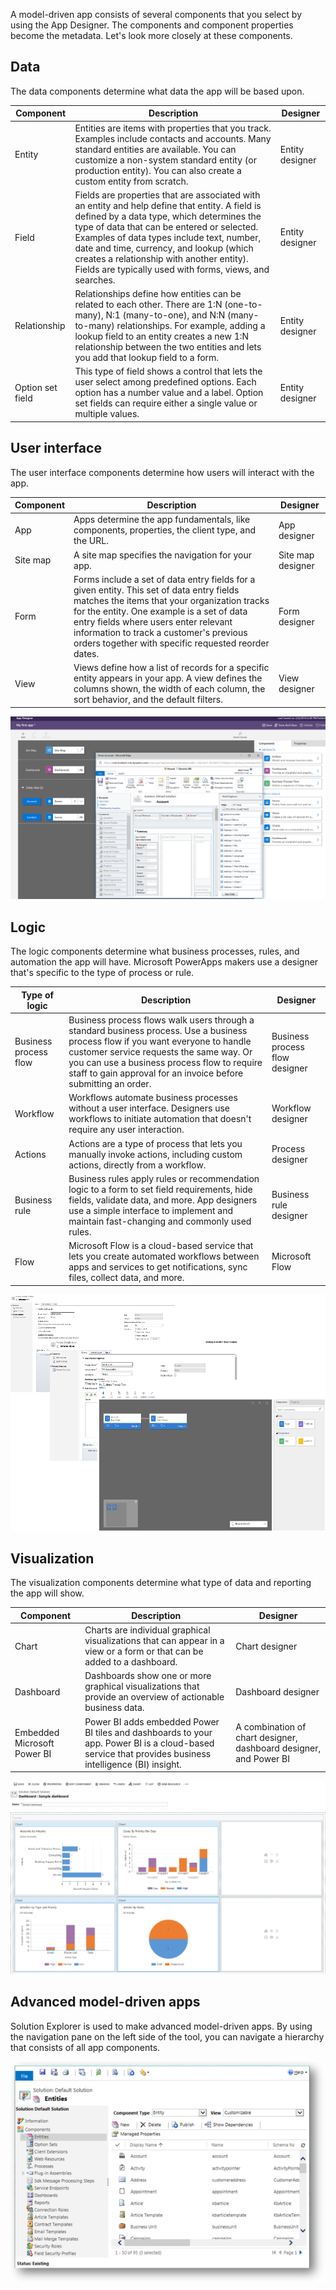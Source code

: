 A model-driven app consists of several components that you select by using the App Designer. The components and component properties become the metadata. Let's look more closely at these components.

## Data
The data components determine what data the app will be based upon.

| Component        | Description | Designer |
|------------------|-------------|----------|
| Entity           | Entities are items with properties that you track. Examples include contacts and accounts. Many standard entities are available. You can customize a non-system standard entity (or production entity). You can also create a custom entity from scratch. | Entity designer |
| Field            | Fields are properties that are associated with an entity and help define that entity. A field is defined by a data type, which determines the type of data that can be entered or selected. Examples of data types include text, number, date and time, currency, and lookup (which creates a relationship with another entity). Fields are typically used with forms, views, and searches. | Entity designer |
| Relationship     | Relationships define how entities can be related to each other. There are 1:N (one-to-many), N:1 (many-to-one), and N:N (many-to-many) relationships. For example, adding a lookup field to an entity creates a new 1:N relationship between the two entities and lets you add that lookup field to a form. | Entity designer |
| Option set field | This type of field shows a control that lets the user select among predefined options. Each option has a number value and a label. Option set fields can require either a single value or multiple values. | Entity designer |

## User interface
The user interface components determine how users will interact with the app.

| Component | Description | Designer |
|-----------|-------------|----------|
| App       | Apps determine the app fundamentals, like components, properties, the client type, and the URL. | App designer |
| Site map  | A site map specifies the navigation for your app. | Site map designer |
| Form      | Forms include a set of data entry fields for a given entity. This set of data entry fields matches the items that your organization tracks for the entity. One example is a set of data entry fields where users enter relevant information to track a customer's previous orders together with specific requested reorder dates. | Form designer |
| View      | Views define how a list of records for a specific entity appears in your app. A view defines the columns shown, the width of each column, the sort behavior, and the default filters. | View designer |

![App designer and form designer](../media/app-and-form-designers.png)

## Logic
The logic components determine what business processes, rules, and automation the app will have. Microsoft PowerApps makers use a designer that's specific to the type of process or rule.

| Type of logic         | Description | Designer |
|-----------------------|-------------|----------|
| Business process flow | Business process flows walk users through a standard business process. Use a business process flow if you want everyone to handle customer service requests the same way. Or you can use a business process flow to require staff to gain approval for an invoice before submitting an order. | Business process flow designer |
| Workflow              | Workflows automate business processes without a user interface. Designers use workflows to initiate automation that doesn't require any user interaction. | Workflow designer |
| Actions               | Actions are a type of process that lets you manually invoke actions, including custom actions, directly from a workflow. | Process designer |
| Business rule         | Business rules apply rules or recommendation logic to a form to set field requirements, hide fields, validate data, and more. App designers use a simple interface to implement and maintain fast-changing and commonly used rules. | Business rule designer |
| Flow                  | Microsoft Flow is a cloud-based service that lets you create automated workflows between apps and services to get notifications, sync files, collect data, and more. | Microsoft Flow |

![Workflow, action, and business process flow designers](../media/designer-mash.png)

## Visualization
The visualization components determine what type of data and reporting the app will show.

| Component                   | Description | Designer |
|-----------------------------|-------------|----------|
|Chart                        | Charts are individual graphical visualizations that can appear in a view or a form or that can be added to a dashboard. | Chart designer |
|Dashboard                    | Dashboards show one or more graphical visualizations that provide an overview of actionable business data. | Dashboard designer |
| Embedded Microsoft Power BI | Power BI adds embedded Power BI tiles and dashboards to your app. Power BI is a cloud-based service that provides business intelligence (BI) insight. | A combination of chart designer, dashboard designer, and Power BI |

![Sample dashboard](../media/dashboard-designer.png)

## Advanced model-driven apps
Solution Explorer is used to make advanced model-driven apps. By using the navigation pane on the left side of the tool, you can navigate a hierarchy that consists of all app components.

![Solution Explorer](../media/solutionexplorer-entitiescollapsed.png)
